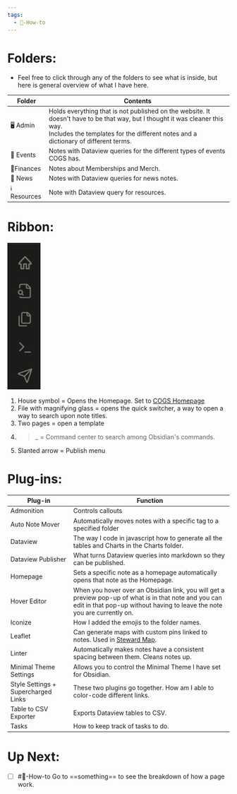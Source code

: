 ```yaml
---
tags:
  - 💎-How-to
---
```


# Folders:

- Feel free to click through any of the folders to see what is inside, but here is general overview of what I have here.

| Folder               | Contents                                                                                                                                                                                                              |
| -------------------- | --------------------------------------------------------------------------------------------------------------------------------------------------------------------------------------------------------------------- |
| 🖥️ Admin            | Holds everything that is not published on the website. It doesn't have to be that way, but I thought it was cleaner this way. <br>Includes the templates for the different notes and a dictionary of different terms. |
| 📅 Events            | Notes with Dataview queries for the different types of events COGS has.                                                                                                                                               |
| 💸Finances           | Notes about Memberships and Merch.                                                                                                                                                                                    |
| 📰 News              | Notes with Dataview queries for news notes.                                                                                                                                                                           |
| ℹ️ Resources         | Note with Dataview query for resources.                                                                                                                                                                               |


# Ribbon:

![100](./Admin/Attachments/Ribbon-Items.png)
1. House symbol = Opens the Homepage. Set to [COGS Homepage](./COGS%20Homepage.md)
2. File with magnifying glass = opens the quick switcher, a way to open a way to search upon note titles. 
3. Two pages = open a template
4. >\_ = Command center to search among Obsidian's commands. 
5. Slanted arrow = Publish menu

# Plug-ins:

| Plug-in                             | Function                                                                                                                                                                           |
| ----------------------------------- | ---------------------------------------------------------------------------------------------------------------------------------------------------------------------------------- |
| Admonition                          | Controls callouts                                                                                                                                                                  |
| Auto Note Mover                     | Automatically moves notes with a specific tag to a specified folder                                                                                                                |
| Dataview                            | The way I code in javascript how to generate all the tables and Charts in the Charts folder.                                                                                       |
| Dataview Publisher                  | What turns Dataview queries into markdown so they can be published.                                                                                                                |
| Homepage                            | Sets a specific note as a homepage automatically opens that note as the Homepage.                                                                                                  |
| Hover Editor                        | When you hover over an Obsidian link, you will get a preview pop-up of what is in that note and you can edit in that pop-up without having to leave the note you are currently on. |
| Iconize                             | How I added the emojis to the folder names.                                                                                                                                        |
| Leaflet                             | Can generate maps with custom pins linked to notes. Used in [Steward Map](./Steward%20Map.md).                                                                                                       |
| Linter                              | Automatically makes notes have a consistent spacing between them. Cleans notes up.                                                                                                 |
| Minimal Theme Settings              | Allows you to control the Minimal Theme I have set for Obsidian.                                                                                                                   |
| Style Settings + Supercharged Links | These two plugins go together. How am I able to color-code different links.                                                                                                        |
| Table to CSV Exporter               | Exports Dataview tables to CSV.                                                                                                                                                    |
| Tasks                               | How to keep track of tasks to do.                                                                                                                                                  |

# Up Next:
- [ ] #💎-How-to Go to  ==something== to see the breakdown of how a page work.